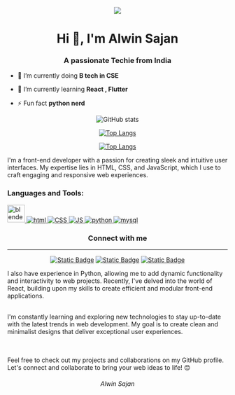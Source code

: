 <p align="center">
  <img src="https://www.freelancinggig.com/blog/wp-content/uploads/2019/03/Good-Programmer-and-Graphic-Designer-at-the-Same-Time.png" />
</p>

<h1 align="center">Hi 👋, I'm Alwin Sajan</h1>
<h3 align="center">A passionate Techie from India</h3>



- 🔭 I’m currently doing **B tech in CSE**

- 🌱 I’m currently learning **React , Flutter**

- ⚡ Fun fact **python nerd**

<div align="center">


![GitHub stats](https://github-readme-stats.vercel.app/api?username=alwin-sajan&show_icons=true&&theme=algolia\&rank_icon=github)

[![Top Langs](https://github-readme-stats.vercel.app/api/top-langs/?username=alwin-sajan&layout=donut-vertical&theme=algolia)](https://github.com/alwin-sajan/github-readme-stats)

[![Top Langs](https://github-readme-stats.vercel.app/api/top-langs/?username=alwin-sajan&layout=compact&theme=algolia)](https://github.com/alwin-sajan/github-readme-stats)

</div>


<p color="black">

I'm a front-end developer with a passion for creating sleek and intuitive user interfaces. My expertise lies in HTML, CSS, and JavaScript, which I use to craft engaging and responsive web experiences.

</p>

<h3 align="left">Languages and Tools:</h3>
<p align="left"> <a href="https://www.blender.org/" target="_blank" rel="noreferrer"> <img src="https://download.blender.org/branding/community/blender_community_badge_white.svg" alt="blender" width="40" height="40"/> </a> 
<a href="https://www.w3.org/html/" target="_blank" rel="noreferrer"> <img src="https://img.shields.io/badge/<>-HTML-FF0000" alt="html" /> </a> 
<a href="https://www.w3.org/html/" target="_blank" rel="noreferrer"> <img src="https://img.shields.io/badge/CSS-0077b5" alt="CSS" /> </a> 
<a href="https://www.w3.org/html/" target="_blank" rel="noreferrer"> <img src="https://img.shields.io/badge/JS-JavaScript-FFFF00" alt="JS" /> </a>
<a href="https://www.python.org" target="_blank" rel="noreferrer"> <img src="https://img.shields.io/badge/Py-Python-ffde57" alt="python" /> </a> 
<a href="https://www.mysql.com/" target="_blank" rel="noreferrer"> <img src="https://img.shields.io/badge/SQL-MySQL-f29111" alt="mysql"/> </a>
</p>


<div align="center">
<h3>Connect with me</h3>
<hr>

[![Static Badge](https://img.shields.io/badge/in-LinkedIn-0077b5)](https://linkedin.com/in/alwin-sajan-102177255)
[![Static Badge](https://img.shields.io/badge/Instagram-E4405F)](https://instagram.com/_present_legend_)
<a href="https://discord.gg/Alwin Sajan#8079" target="blank"><img  alt="Static Badge" src="https://img.shields.io/badge/Discode-7289da"></a>

</div>

<p>

I also have experience in Python, allowing me to add dynamic functionality and interactivity to web projects. Recently, I've delved into the world of React, building upon my skills to create efficient and modular front-end applications.

<br>
I'm constantly learning and exploring new technologies to stay up-to-date with the latest trends in web development. My goal is to create clean and minimalist designs that deliver exceptional user experiences.

<br><br>
Feel free to check out my projects and collaborations on my GitHub profile. Let's connect and collaborate to bring your web ideas to life! 😊

</p>


<div align="center">

<h6>Alwin Sajan</h6>

</div>


